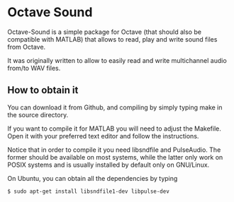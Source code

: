 # Octave Sound 
Octave-Sound is a simple package for Octave
(that should also be compatible
with MATLAB) that allows to read, play and 
write sound files from Octave. 

It was originally written to allow to easily
read and write multichannel audio from/to WAV
files. 

## How to obtain it

You can download it from Github, and compiling by
simply typing make in the source directory. 

If you want to compile it for MATLAB you will need
to adjust the Makefile. Open it with your preferred
text editor and follow the instructions. 

Notice that in order to compile it you need libsndfile
and PulseAudio. The former should be available on most
systems, while the latter only work on POSIX systems
and is usually installed by default only on GNU/Linux. 

On Ubuntu, you can obtain all the dependencies by typing
```
$ sudo apt-get install libsndfile1-dev libpulse-dev
```




